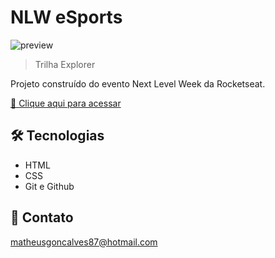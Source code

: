# NLW eSports

![preview](./.github/preview.png)

> Trilha Explorer

Projeto construído do evento Next Level Week da Rocketseat.

[🔗 Clique aqui para acessar](https://matheusgoncalvess.github.io/nlw-esports-explorer)


## 🛠️ Tecnologias

- HTML
- CSS
- Git e Github

## 💜 Contato

matheusgoncalves87@hotmail.com